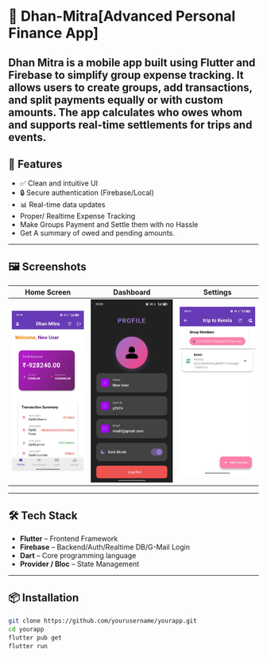 # 📱 Dhan-Mitra[Advanced Personal Finance App]


Dhan Mitra is a mobile app built using Flutter and Firebase to simplify group expense tracking. It allows users to create groups, add transactions, and split payments equally or with custom amounts. The app calculates who owes whom and supports real-time settlements for trips and events.
---

## 🚀 Features

- ✅ Clean and intuitive UI
- 🔒 Secure authentication (Firebase/Local)
- 📊 Real-time data updates
- Proper/ Realtime Expense Tracking
- Make Groups Payment and Settle them with no Hassle
- Get A summary of owed and pending amounts.

---

## 🖼️ Screenshots

| Home Screen | Dashboard | Settings |
|-------------|-----------|----------|
| ![Home](screenshots/home.jpg) | ![Profile](screenshots/profile.jpg) | ![Groups](screenshots/groupPage.jpg) | ![SplitsPage](screenshots/splits.jpg) |![Add-A-User to Group](screenshots/addUser.jpg) |



---

## 🛠️ Tech Stack

- **Flutter** – Frontend Framework
- **Firebase** – Backend/Auth/Realtime DB/G-Mail Login
- **Dart** – Core programming language
- **Provider / Bloc** – State Management

---

## 📦 Installation

```bash
git clone https://github.com/yourusername/yourapp.git
cd yourapp
flutter pub get
flutter run
